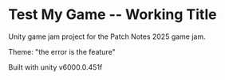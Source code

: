 # Test My Game -- Working Title

Unity game jam project for the Patch Notes 2025 game jam.

Theme: "the error is the feature"

Built with unity v6000.0.451f
